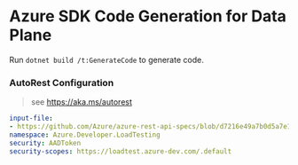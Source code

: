 # Azure SDK Code Generation for Data Plane

Run `dotnet build /t:GenerateCode` to generate code.

### AutoRest Configuration
> see https://aka.ms/autorest

``` yaml
input-file: 
- https://github.com/Azure/azure-rest-api-specs/blob/d7216e49a7b0d5a7e15f77c4bab753208bf7870d/specification/loadtestservice/data-plane/Microsoft.LoadTestService/preview/2022-06-01-preview/loadtestservice.json
namespace: Azure.Developer.LoadTesting
security: AADToken
security-scopes: https://loadtest.azure-dev.com/.default
 
```
